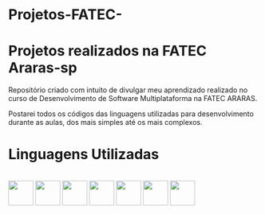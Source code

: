# Projetos-FATEC-

# Projetos realizados na FATEC Araras-sp
Repositório criado com intuito de divulgar meu aprendizado realizado no curso de Desenvolvimento de Software Multiplataforma
na FATEC ARARAS.

Postarei todos os códigos das linguagens utilizadas para desenvolvimento durante as aulas,
dos mais simples até os mais complexos.


# Linguagens Utilizadas
<div style="display: inline_block"><br>
<img align="center" heigth="40" width="50" src="https://cdn.jsdelivr.net/gh/devicons/devicon@latest/icons/html5/html5-original-wordmark.svg" />
<img align="center" heigth="40" width="50" src="https://cdn.jsdelivr.net/gh/devicons/devicon@latest/icons/css3/css3-original-wordmark.svg" />          
<img align="center" heigth="40" width="50" src="https://cdn.jsdelivr.net/gh/devicons/devicon@latest/icons/php/php-original.svg" />
<img align="center" heigth="40" width="50" src="https://cdn.jsdelivr.net/gh/devicons/devicon@latest/icons/java/java-original-wordmark.svg" />
<img align="center" heigth="40" width="50" src="https://cdn.jsdelivr.net/gh/devicons/devicon@latest/icons/javascript/javascript-original.svg" />
<img align="center" heigth="40" width="50" src="https://cdn.jsdelivr.net/gh/devicons/devicon@latest/icons/cplusplus/cplusplus-original.svg" />
<img align="center" heigth="40" width="50" src="https://cdn.jsdelivr.net/gh/devicons/devicon@latest/icons/mysql/mysql-original.svg" />
                            
</div>                   
          
